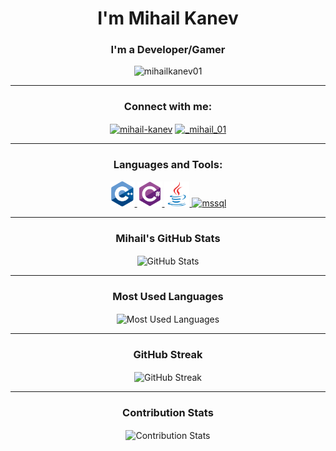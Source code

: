 <!-- Profile Heading -->
<h1 align="center">I'm Mihail Kanev</h1>
<h3 align="center">I'm a Developer/Gamer</h3>

<!-- Profile Views -->
<p align="center"> 
  <img src="https://komarev.com/ghpvc/?username=mihailkanev01&label=Profile%20views&color=0e75b6&style=flat" alt="mihailkanev01" />
</p>

---

<!-- Social Media Links -->
<h3 align="center">Connect with me:</h3>
<p align="center">
  <a href="https://linkedin.com/in/mihail-kanev" target="blank"><img align="center" src="https://raw.githubusercontent.com/rahuldkjain/github-profile-readme-generator/master/src/images/icons/Social/linked-in-alt.svg" alt="mihail-kanev" height="30" width="40" /></a>
  <a href="https://instagram.com/_mihail_01" target="blank"><img align="center" src="https://raw.githubusercontent.com/rahuldkjain/github-profile-readme-generator/master/src/images/icons/Social/instagram.svg" alt="_mihail_01" height="30" width="40" /></a>
</p>

---

<!-- Languages and Tools -->
<h3 align="center">Languages and Tools:</h3>
<p align="center"> 
  <a href="https://www.w3schools.com/cpp/" target="_blank" rel="noreferrer"> 
    <img src="https://raw.githubusercontent.com/devicons/devicon/master/icons/cplusplus/cplusplus-original.svg" alt="cplusplus" width="40" height="40"/> 
  </a> 
  <a href="https://www.w3schools.com/cs/" target="_blank" rel="noreferrer"> 
    <img src="https://raw.githubusercontent.com/devicons/devicon/master/icons/csharp/csharp-original.svg" alt="csharp" width="40" height="40"/> 
  </a> 
  <a href="https://www.java.com" target="_blank" rel="noreferrer"> 
    <img src="https://raw.githubusercontent.com/devicons/devicon/master/icons/java/java-original.svg" alt="java" width="40" height="40"/> 
  </a> 
  <a href="https://www.microsoft.com/en-us/sql-server" target="_blank" rel="noreferrer"> 
    <img src="https://www.svgrepo.com/show/303229/microsoft-sql-server-logo.svg" alt="mssql" width="40" height="40"/> 
  </a> 
</p>

---

<!-- GitHub Stats -->
<h3 align="center">Mihail's GitHub Stats</h3>
<p align="center">
  <img align="center" src="https://github-readme-stats.vercel.app/api?username=mihailkanev01&show_icons=true&theme=dark" alt="GitHub Stats" />
</p>

---

<!-- Most Used Languages -->
<h3 align="center">Most Used Languages</h3>
<p align="center">
  <img align="center" src="https://github-readme-stats.vercel.app/api/top-langs/?username=mihailkanev01&layout=compact&theme=dark" alt="Most Used Languages" />
</p>

---

<!-- GitHub Streak Stats -->
<h3 align="center">GitHub Streak</h3>
<p align="center">
  <img align="center" src="https://github-readme-streak-stats.herokuapp.com/?user=mihailkanev01&theme=dark" alt="GitHub Streak" />
</p>

---

<!-- Contributions and Stats -->
<h3 align="center">Contribution Stats</h3>
<p align="center">
  <img align="center" src="https://github-readme-stats.vercel.app/api?username=mihailkanev01&show_icons=true&theme=dark" alt="Contribution Stats" />
</p>
